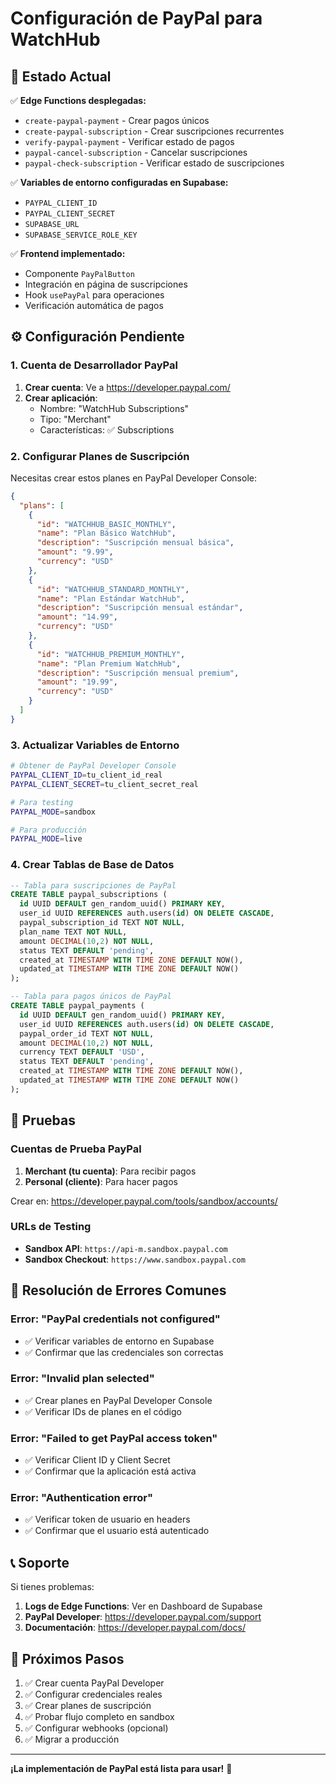 # Configuración de PayPal para WatchHub

## 🚀 Estado Actual

✅ **Edge Functions desplegadas:**
- `create-paypal-payment` - Crear pagos únicos
- `create-paypal-subscription` - Crear suscripciones recurrentes  
- `verify-paypal-payment` - Verificar estado de pagos
- `paypal-cancel-subscription` - Cancelar suscripciones
- `paypal-check-subscription` - Verificar estado de suscripciones

✅ **Variables de entorno configuradas en Supabase:**
- `PAYPAL_CLIENT_ID`
- `PAYPAL_CLIENT_SECRET`
- `SUPABASE_URL`
- `SUPABASE_SERVICE_ROLE_KEY`

✅ **Frontend implementado:**
- Componente `PayPalButton`
- Integración en página de suscripciones
- Hook `usePayPal` para operaciones
- Verificación automática de pagos

## ⚙️ Configuración Pendiente

### 1. Cuenta de Desarrollador PayPal

1. **Crear cuenta**: Ve a https://developer.paypal.com/
2. **Crear aplicación**: 
   - Nombre: "WatchHub Subscriptions"
   - Tipo: "Merchant"
   - Características: ✅ Subscriptions

### 2. Configurar Planes de Suscripción

Necesitas crear estos planes en PayPal Developer Console:

```json
{
  "plans": [
    {
      "id": "WATCHHUB_BASIC_MONTHLY",
      "name": "Plan Básico WatchHub",
      "description": "Suscripción mensual básica",
      "amount": "9.99",
      "currency": "USD"
    },
    {
      "id": "WATCHHUB_STANDARD_MONTHLY", 
      "name": "Plan Estándar WatchHub",
      "description": "Suscripción mensual estándar",
      "amount": "14.99",
      "currency": "USD"
    },
    {
      "id": "WATCHHUB_PREMIUM_MONTHLY",
      "name": "Plan Premium WatchHub", 
      "description": "Suscripción mensual premium",
      "amount": "19.99",
      "currency": "USD"
    }
  ]
}
```

### 3. Actualizar Variables de Entorno

```bash
# Obtener de PayPal Developer Console
PAYPAL_CLIENT_ID=tu_client_id_real
PAYPAL_CLIENT_SECRET=tu_client_secret_real

# Para testing
PAYPAL_MODE=sandbox

# Para producción  
PAYPAL_MODE=live
```

### 4. Crear Tablas de Base de Datos

```sql
-- Tabla para suscripciones de PayPal
CREATE TABLE paypal_subscriptions (
  id UUID DEFAULT gen_random_uuid() PRIMARY KEY,
  user_id UUID REFERENCES auth.users(id) ON DELETE CASCADE,
  paypal_subscription_id TEXT NOT NULL,
  plan_name TEXT NOT NULL,
  amount DECIMAL(10,2) NOT NULL,
  status TEXT DEFAULT 'pending',
  created_at TIMESTAMP WITH TIME ZONE DEFAULT NOW(),
  updated_at TIMESTAMP WITH TIME ZONE DEFAULT NOW()
);

-- Tabla para pagos únicos de PayPal
CREATE TABLE paypal_payments (
  id UUID DEFAULT gen_random_uuid() PRIMARY KEY,
  user_id UUID REFERENCES auth.users(id) ON DELETE CASCADE,
  paypal_order_id TEXT NOT NULL,
  amount DECIMAL(10,2) NOT NULL,
  currency TEXT DEFAULT 'USD',
  status TEXT DEFAULT 'pending',
  created_at TIMESTAMP WITH TIME ZONE DEFAULT NOW(),
  updated_at TIMESTAMP WITH TIME ZONE DEFAULT NOW()
);
```

## 🧪 Pruebas

### Cuentas de Prueba PayPal

1. **Merchant (tu cuenta)**: Para recibir pagos
2. **Personal (cliente)**: Para hacer pagos

Crear en: https://developer.paypal.com/tools/sandbox/accounts/

### URLs de Testing

- **Sandbox API**: `https://api-m.sandbox.paypal.com`
- **Sandbox Checkout**: `https://www.sandbox.paypal.com`

## 🐛 Resolución de Errores Comunes

### Error: "PayPal credentials not configured"
- ✅ Verificar variables de entorno en Supabase
- ✅ Confirmar que las credenciales son correctas

### Error: "Invalid plan selected"  
- ✅ Crear planes en PayPal Developer Console
- ✅ Verificar IDs de planes en el código

### Error: "Failed to get PayPal access token"
- ✅ Verificar Client ID y Client Secret
- ✅ Confirmar que la aplicación está activa

### Error: "Authentication error"
- ✅ Verificar token de usuario en headers
- ✅ Confirmar que el usuario está autenticado

## 📞 Soporte

Si tienes problemas:

1. **Logs de Edge Functions**: Ver en Dashboard de Supabase
2. **PayPal Developer**: https://developer.paypal.com/support
3. **Documentación**: https://developer.paypal.com/docs/

## 🎯 Próximos Pasos

1. ✅ Crear cuenta PayPal Developer
2. ✅ Configurar credenciales reales
3. ✅ Crear planes de suscripción
4. ✅ Probar flujo completo en sandbox
5. ✅ Configurar webhooks (opcional)
6. ✅ Migrar a producción

---

**¡La implementación de PayPal está lista para usar!** 🎉
